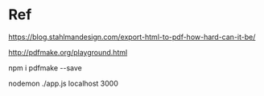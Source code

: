 # Ref
https://blog.stahlmandesign.com/export-html-to-pdf-how-hard-can-it-be/

http://pdfmake.org/playground.html

npm i pdfmake --save


nodemon ./app.js localhost 3000


